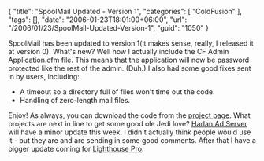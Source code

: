 {
	"title": "SpoolMail Updated - Version 1",
	"categories": [
		"ColdFusion"
	],
	"tags": [],
	"date": "2006-01-23T18:01:00+06:00",
	"url": "/2006/01/23/SpoolMail-Updated-Version-1",
	"guid": "1050"
}

SpoolMail has been updated to version 1(it makes sense, really, I released it at version 0). What's new? Well now I actually include the CF Admin Application.cfm file. This means that the application will now be password protected like the rest of the admin. (Duh.) I also had some good fixes sent in by users, including:

<ul>
<li>A timeout so a directory full of files won't time out the code.</li>
<li>Handling of zero-length mail files.</li>
</ul>

Enjoy! As always, you can download the code from the <a href="http://ray.camdenfamily.com/projects/spoolmail">project page</a>. What projects are next in line to get some good ole Jedi love? <a href="http://ray.camdenfamily.com/projects/harlan">Harlan Ad Server</a> will have a minor update this week. I didn't actually think people would use it - but they are and are sending in some good comments. After that I have a bigger update coming for <a href="http://ray.camdenfamily.com/projects/lhp">Lighthouse Pro</a>.